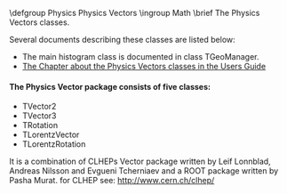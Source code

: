 \defgroup Physics Physics Vectors
\ingroup Math
\brief The Physics Vectors classes.

Several documents describing these classes are listed below:

  - The main histogram class is documented in class TGeoManager.
  - [The Chapter about the Physics Vectors classes in the Users Guide](ftp://root.cern.ch/root/doc/17PhysicsVectors.pdf)

#### The Physics Vector package consists of five classes:
  - TVector2
  - TVector3
  - TRotation
  - TLorentzVector
  - TLorentzRotation

It is a combination of CLHEPs Vector package written by
Leif Lonnblad, Andreas Nilsson and Evgueni Tcherniaev
and a ROOT package written by Pasha Murat.
for CLHEP see:  http://www.cern.ch/clhep/